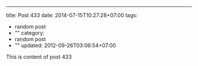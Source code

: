 ---
title: Post 433
date: 2014-07-15T10:27:28+07:00
tags:
  - random post
  - ""
category:
  - random post
  - ""
updated: 2012-09-26T03:06:54+07:00

This is content of post 433